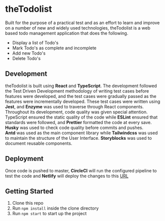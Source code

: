 # theTodolist

Built for the purpose of a practical test and as an effort to learn and improve on a number of new and widely used technologies, theTodolist is a web based todo management application that does the following.

* Display a list of Todo's
* Mark Todo's as complete and incomplete
* Add new Todo's
* Delete Todo's

## Development

theTodolist is built using **React** and **TypeScript**. The development followed the Test Driven Development methodology of writing test cases before features were developed, and the test cases were gradually passed as the features were incrementally developed. These test cases were written using **Jest**, and **Enzyme** was used to traverse through React components.
<br/> 
Throughout its development, code quality was given special attention. TypeScript ensured the static quality of the code while **ESLint** ensured that standards were followed, and **Prettier** formatted the code at every save.
<br/>
**Husky** was used to check code quality before commits and pushes.
<br/>
**Antd** was used as the main component library while **Tailwindcss** was used to maintain the structure of the User Interface. **Storyblocks** was used to document reusable components.

## Deployment

Once code is pushed to master, **CircleCI** will run the configured pipeline to test the code and **Netlify** will deploy the changes to this [URL](https://todo-app-111.netlify.app/)

## Getting Started

1. Clone this repo
2. Run `npm install` inside the clone directory
3. Run `npm start` to start up the project
